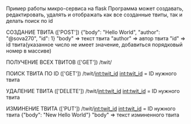 Пример работы микро-сервиса на flask
Программа может создавать, редактировать, удалять и отображать как все созданные твиты, так и делать поиск по id 

СОЗДАНИЕ ТВИТА (['POST'])
{"body": "Hello World", "author": "@sova270", "id": 1}
"body" => текст твита 
"author" => автор твита 
"id" => id твита(указанное число не имеет значение, добавиться порядковый номер в массиве)

ПОЛУЧЕНИЕ ВСЕХ ТВИТОВ (['GET'])
/twit/

ПОИСК ТВИТА ПО ID (['GET'])
/twit/<int:twit_id> 
<int:twit_id> = ID нужного твита 

УДАЛЕНИЕ ТВИТА (['DELETE'])
/twit/<int:twit_id> 
<int:twit_id> = ID нужного твита 

ИЗМИНЕНИЕ ТВИТА (['PUT'])
/twit/<int:twit_id> 
<int:twit_id> = ID нужного твита 
{"body": "New Hello World"}
"body" => текст изминенного твита 